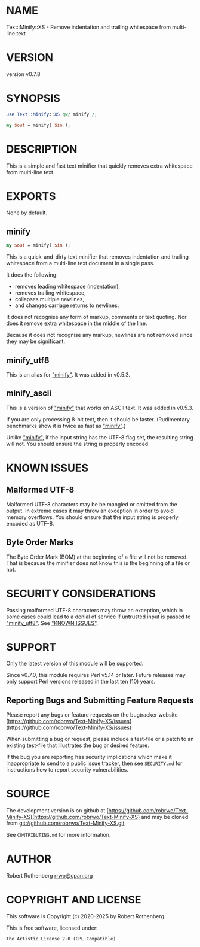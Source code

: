 # NAME

Text::Minify::XS - Remove indentation and trailing whitespace from multi-line text

# VERSION

version v0.7.8

# SYNOPSIS

```perl
use Text::Minify::XS qw/ minify /;

my $out = minify( $in );
```

# DESCRIPTION

This is a simple and fast text minifier that quickly removes extra
whitespace from multi-line text.

# EXPORTS

None by default.

## minify

```perl
my $out = minify( $in );
```

This is a quick-and-dirty text minifier that removes indentation and
trailing whitespace from a multi-line text document in a single pass.

It does the following:

- removes leading whitespace (indentation),
- removes trailing whitespace,
- collapses multiple newlines,
- and changes carriage returns to newlines.

It does not recognise any form of markup, comments or text quoting.
Nor does it remove extra whitespace in the middle of the line.

Because it does not recognise any markup, newlines are not removed
since they may be significant.

## minify\_utf8

This is an alias for ["minify"](#minify).  It was added in v0.5.3.

## minify\_ascii

This is a version of ["minify"](#minify) that works on ASCII text. It was added in v0.5.3.

If you are only processing 8-bit text, then it should be faster.
(Rudimentary benchmarks show it is twice as fast as ["minify"](#minify).)

Unlike ["minify"](#minify), if the input string has the UTF-8 flag set, the
resulting string will not.  You should ensure the string is properly
encoded.

# KNOWN ISSUES

## Malformed UTF-8

Malformed UTF-8 characters may be be mangled or omitted from the
output.  In extreme cases it may throw an exception in order to avoid
memory overflows. You should ensure that the input string is properly
encoded as UTF-8.

## Byte Order Marks

The Byte Order Mark (BOM) at the beginning of a file will not be removed. That is because the minifier does not know
this is the beginning of a file or not.

# SECURITY CONSIDERATIONS

Passing malformed UTF-8 characters may throw an exception, which in some cases could lead to a denial of service if
untrusted input is passed to ["minify\_utf8"](#minify_utf8).  See ["KNOWN ISSUES"](#known-issues).

# SUPPORT

Only the latest version of this module will be supported.

Since v0.7.0, this module requires Perl v5.14 or later.
Future releases may only support Perl versions released in the last ten (10) years.

## Reporting Bugs and Submitting Feature Requests

Please report any bugs or feature requests on the bugtracker website
[https://github.com/robrwo/Text-Minify-XS/issues](https://github.com/robrwo/Text-Minify-XS/issues)

When submitting a bug or request, please include a test-file or a
patch to an existing test-file that illustrates the bug or desired
feature.

If the bug you are reporting has security implications which make it inappropriate to send to a public issue tracker,
then see `SECURITY.md` for instructions how to report security vulnerabilities.

# SOURCE

The development version is on github at [https://github.com/robrwo/Text-Minify-XS](https://github.com/robrwo/Text-Minify-XS)
and may be cloned from [git://github.com/robrwo/Text-Minify-XS.git](git://github.com/robrwo/Text-Minify-XS.git)

See `CONTRIBUTING.md` for more information.

# AUTHOR

Robert Rothenberg <rrwo@cpan.org>

# COPYRIGHT AND LICENSE

This software is Copyright (c) 2020-2025 by Robert Rothenberg.

This is free software, licensed under:

```
The Artistic License 2.0 (GPL Compatible)
```
